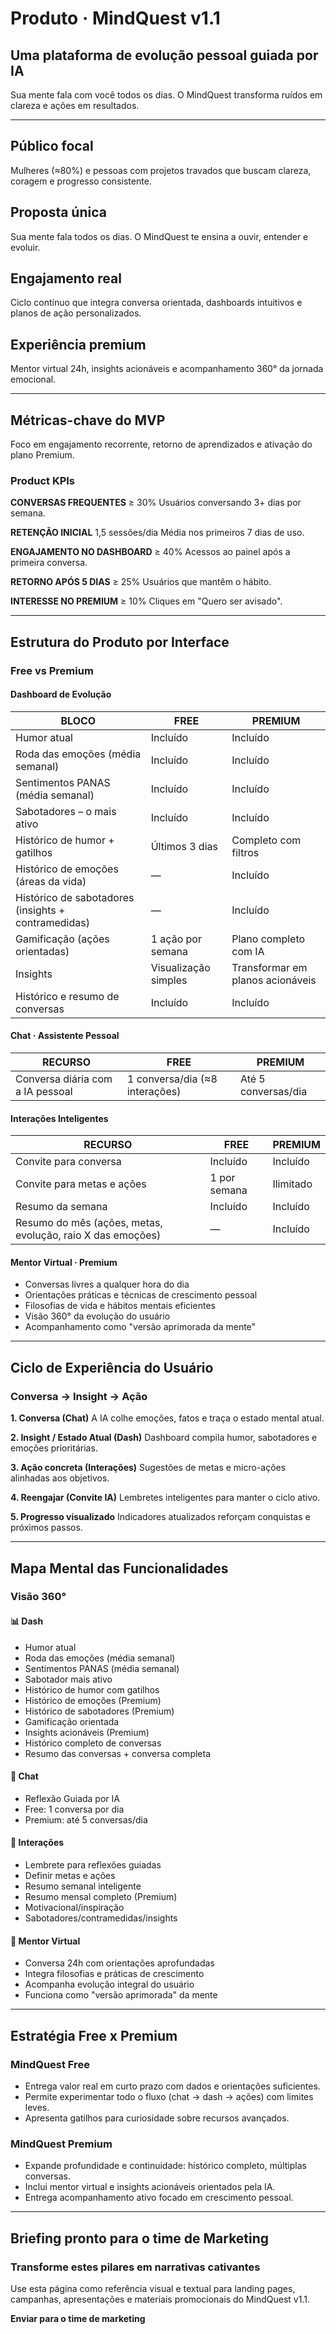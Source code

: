 # Produto · MindQuest v1.1

## Uma plataforma de evolução pessoal guiada por IA

Sua mente fala com você todos os dias. O MindQuest transforma ruídos em clareza e ações em resultados.

---

## Público focal
Mulheres (≈80%) e pessoas com projetos travados que buscam clareza, coragem e progresso consistente.

## Proposta única
Sua mente fala todos os dias. O MindQuest te ensina a ouvir, entender e evoluir.

## Engajamento real
Ciclo contínuo que integra conversa orientada, dashboards intuitivos e planos de ação personalizados.

## Experiência premium
Mentor virtual 24h, insights acionáveis e acompanhamento 360° da jornada emocional.

---

## Métricas-chave do MVP
Foco em engajamento recorrente, retorno de aprendizados e ativação do plano Premium.

### Product KPIs

**CONVERSAS FREQUENTES**
≥ 30%
Usuários conversando 3+ dias por semana.

**RETENÇÃO INICIAL**
1,5 sessões/dia
Média nos primeiros 7 dias de uso.

**ENGAJAMENTO NO DASHBOARD**
≥ 40%
Acessos ao painel após a primeira conversa.

**RETORNO APÓS 5 DIAS**
≥ 25%
Usuários que mantêm o hábito.

**INTERESSE NO PREMIUM**
≥ 10%
Cliques em "Quero ser avisado".

---

## Estrutura do Produto por Interface

### Free vs Premium

#### Dashboard de Evolução

| BLOCO | FREE | PREMIUM |
|-------|------|---------|
| Humor atual | Incluído | Incluído |
| Roda das emoções (média semanal) | Incluído | Incluído |
| Sentimentos PANAS (média semanal) | Incluído | Incluído |
| Sabotadores – o mais ativo | Incluído | Incluído |
| Histórico de humor + gatilhos | Últimos 3 dias | Completo com filtros |
| Histórico de emoções (áreas da vida) | — | Incluído |
| Histórico de sabotadores (insights + contramedidas) | — | Incluído |
| Gamificação (ações orientadas) | 1 ação por semana | Plano completo com IA |
| Insights | Visualização simples | Transformar em planos acionáveis |
| Histórico e resumo de conversas | Incluído | Incluído |

#### Chat · Assistente Pessoal

| RECURSO | FREE | PREMIUM |
|---------|------|---------|
| Conversa diária com a IA pessoal | 1 conversa/dia (≈8 interações) | Até 5 conversas/dia |

#### Interações Inteligentes

| RECURSO | FREE | PREMIUM |
|---------|------|---------|
| Convite para conversa | Incluído | Incluído |
| Convite para metas e ações | 1 por semana | Ilimitado |
| Resumo da semana | Incluído | Incluído |
| Resumo do mês (ações, metas, evolução, raio X das emoções) | — | Incluído |

#### Mentor Virtual · Premium

- Conversas livres a qualquer hora do dia
- Orientações práticas e técnicas de crescimento pessoal
- Filosofias de vida e hábitos mentais eficientes
- Visão 360° da evolução do usuário
- Acompanhamento como "versão aprimorada da mente"

---

## Ciclo de Experiência do Usuário

### Conversa → Insight → Ação

**1. Conversa (Chat)**
A IA colhe emoções, fatos e traça o estado mental atual.

**2. Insight / Estado Atual (Dash)**
Dashboard compila humor, sabotadores e emoções prioritárias.

**3. Ação concreta (Interações)**
Sugestões de metas e micro-ações alinhadas aos objetivos.

**4. Reengajar (Convite IA)**
Lembretes inteligentes para manter o ciclo ativo.

**5. Progresso visualizado**
Indicadores atualizados reforçam conquistas e próximos passos.

---

## Mapa Mental das Funcionalidades

### Visão 360°

#### 📊 Dash
- Humor atual
- Roda das emoções (média semanal)
- Sentimentos PANAS (média semanal)
- Sabotador mais ativo
- Histórico de humor com gatilhos
- Histórico de emoções (Premium)
- Histórico de sabotadores (Premium)
- Gamificação orientada
- Insights acionáveis (Premium)
- Histórico completo de conversas
- Resumo das conversas + conversa completa

#### 💬 Chat
- Reflexão Guiada por IA
- Free: 1 conversa por dia
- Premium: até 5 conversas/dia

#### 🔄 Interações
- Lembrete para reflexões guiadas
- Definir metas e ações
- Resumo semanal inteligente
- Resumo mensal completo (Premium)
- Motivacional/inspiração
- Sabotadores/contramedidas/insights

#### 🧠 Mentor Virtual
- Conversa 24h com orientações aprofundadas
- Integra filosofias e práticas de crescimento
- Acompanha evolução integral do usuário
- Funciona como "versão aprimorada" da mente

---

## Estratégia Free x Premium

### MindQuest Free
- Entrega valor real em curto prazo com dados e orientações suficientes.
- Permite experimentar todo o fluxo (chat → dash → ações) com limites leves.
- Apresenta gatilhos para curiosidade sobre recursos avançados.

### MindQuest Premium
- Expande profundidade e continuidade: histórico completo, múltiplas conversas.
- Inclui mentor virtual e insights acionáveis orientados pela IA.
- Entrega acompanhamento ativo focado em crescimento pessoal.

---

## Briefing pronto para o time de Marketing

### Transforme estes pilares em narrativas cativantes

Use esta página como referência visual e textual para landing pages, campanhas, apresentações e materiais promocionais do MindQuest v1.1.

**Enviar para o time de marketing**